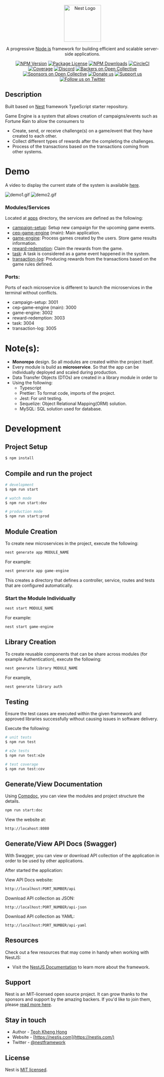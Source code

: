 <p align="center">
  <a href="http://nestjs.com/" target="blank"><img src="https://nestjs.com/img/logo-small.svg" width="120" alt="Nest Logo" /></a>
</p>

[circleci-image]: https://img.shields.io/circleci/build/github/nestjs/nest/master?token=abc123def456
[circleci-url]: https://circleci.com/gh/nestjs/nest

  <p align="center">A progressive <a href="http://nodejs.org" target="_blank">Node.js</a> framework for building efficient and scalable server-side applications.</p>
    <p align="center">
<a href="https://www.npmjs.com/~nestjscore" target="_blank"><img src="https://img.shields.io/npm/v/@nestjs/core.svg" alt="NPM Version" /></a>
<a href="https://www.npmjs.com/~nestjscore" target="_blank"><img src="https://img.shields.io/npm/l/@nestjs/core.svg" alt="Package License" /></a>
<a href="https://www.npmjs.com/~nestjscore" target="_blank"><img src="https://img.shields.io/npm/dm/@nestjs/common.svg" alt="NPM Downloads" /></a>
<a href="https://circleci.com/gh/nestjs/nest" target="_blank"><img src="https://img.shields.io/circleci/build/github/nestjs/nest/master" alt="CircleCI" /></a>
<a href="https://coveralls.io/github/nestjs/nest?branch=master" target="_blank"><img src="https://coveralls.io/repos/github/nestjs/nest/badge.svg?branch=master#9" alt="Coverage" /></a>
<a href="https://discord.gg/G7Qnnhy" target="_blank"><img src="https://img.shields.io/badge/discord-online-brightgreen.svg" alt="Discord"/></a>
<a href="https://opencollective.com/nest#backer" target="_blank"><img src="https://opencollective.com/nest/backers/badge.svg" alt="Backers on Open Collective" /></a>
<a href="https://opencollective.com/nest#sponsor" target="_blank"><img src="https://opencollective.com/nest/sponsors/badge.svg" alt="Sponsors on Open Collective" /></a>
  <a href="https://paypal.me/kamilmysliwiec" target="_blank"><img src="https://img.shields.io/badge/Donate-PayPal-ff3f59.svg" alt="Donate us"/></a>
    <a href="https://opencollective.com/nest#sponsor"  target="_blank"><img src="https://img.shields.io/badge/Support%20us-Open%20Collective-41B883.svg" alt="Support us"></a>
  <a href="https://twitter.com/nestframework" target="_blank"><img src="https://img.shields.io/twitter/follow/nestframework.svg?style=social&label=Follow" alt="Follow us on Twitter"></a>
</p>
  <!--[![Backers on Open Collective](https://opencollective.com/nest/backers/badge.svg)](https://opencollective.com/nest#backer)
  [![Sponsors on Open Collective](https://opencollective.com/nest/sponsors/badge.svg)](https://opencollective.com/nest#sponsor)-->

## Description

Built based on [Nest](https://github.com/nestjs/nest) framework TypeScript starter repository.

Game Engine is a system that allows creation of campaigns/events such as Fortune Rain to allow the consumers to
* Create, send, or receive challenge(s) on a game/event that they have created to each other.
* Collect different types of rewards after the completing the challenges.
* Process of the transactions based on the transactions coming from other systems.

# Demo
A video to display the current state of the system is available [here](https://youtu.be/7v0q-y8r3oY).

![demo1.gif](docs/demo/demo1.gif)
![demo2.gif](docs/demo/demo2.gif)

### Modules/Services
Located at [apps](apps) directory, the services are defined as the following:

* [campaign-setup](apps%2Fcampaign-setup): Setup new campaign for the upcoming game events.
* [cep-game-engine](apps%2Fcep-game-engine) (main): Main application.
* [game-engine](apps%2Fgame-engine): Process games created by the users. Store game results information.
* [reward-redemption](apps%2Freward-redemption): Claim the rewards from the game.
* [task](apps%2Ftask): A task is considered as a game event happened in the system.
* [transaction-log](apps%2Ftransaction-log): Producing rewards from the transactions based on the game rules defined.


### Ports:
Ports of each microservice is different to launch the microservices in the terminal without conflicts.
* campaign-setup: 3001
* cep-game-engine (main): 3000
* game-engine: 3002
* reward-redemption: 3003
* task: 3004
* transaction-log: 3005

# Note(s):
* **Monorepo** design. So all modules are created within the project itself.
* Every module is build as **microservice**. So that the app can be individually deployed and scaled during production.
* Data Transfer Objects (DTOs) are created in a library module in order to
* Using the following:
  * Typescript
  * Prettier: To format code, imports of the project.
  * Jest: For unit testing.
  * Sequelize: Object Relational Mapping(ORM) solution.
  * MySQL: SQL solution used for database.

# Development

## Project Setup

```bash
$ npm install
```

## Compile and run the project

```bash
# development
$ npm run start

# watch mode
$ npm run start:dev

# production mode
$ npm run start:prod
```

## Module Creation
To create new microservices in the project, execute the following:

```bash
nest generate app MODULE_NAME
```

For example:
```bash
nest generate app game-engine
```

This creates a directory that defines a controller, service, routes and tests that are configured automatically.

### Start the Module Individually
```bash
nest start MODULE_NAME
```

For example:
```bash
nest start game-engine
```

## Library Creation
To create reusable components that can be share across modules (for example Authentication), execute the following:

```bash
nest generate library MODULE_NAME
```

For example,
```bash
nest generate library auth
```

## Testing

Ensure the test cases are executed within the given framework and approved libraries successfully without causing issues in software delivery.

Execute the following:
```bash
# unit tests
$ npm run test

# e2e tests
$ npm run test:e2e

# test coverage
$ npm run test:cov
```

## Generate/View Documentation

Using [Compdoc](https://docs.nestjs.com/recipes/documentation#setup), you can view the modules and project structure the details.

```bash
npm run start:doc
```

View the website at:
``` http request
http://locahost:8080
```

## Generate/View API Docs (Swagger)

With Swagger, you can view or download API collection of the application in order to be used by other applications. 

After started the application:

View API Docs website:
```bash
http://localhost:PORT_NUMBER/api
```

Download API collection as JSON:
```http request
http://localhost:PORT_NUMBER/api-json
```

Download API collection as YAML:
```http request
http://localhost:PORT_NUMBER/api-yaml
```

## Resources

Check out a few resources that may come in handy when working with NestJS:

- Visit the [NestJS Documentation](https://docs.nestjs.com) to learn more about the framework.


## Support

Nest is an MIT-licensed open source project. It can grow thanks to the sponsors and support by the amazing backers. If you'd like to join them, please [read more here](https://docs.nestjs.com/support).

## Stay in touch

- Author - [Teoh Kheng Hong](https://github.com/tkhenghong)
- Website - [https://nestjs.com](https://nestjs.com/)
- Twitter - [@nestframework](https://twitter.com/nestframework)

## License

Nest is [MIT licensed](https://github.com/nestjs/nest/blob/master/LICENSE).
